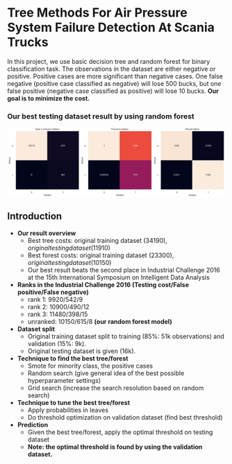 # Tree Methods For Air Pressure System Failure Detection At Scania Trucks

In this project, we use basic decision tree and random forest for binary classification task. The observations in the dataset are either negative or positive. Positive cases are more significant than negative cases. One false negative (positive case classified as negative) will lose 500 bucks, but one false positive (negative case classified as positive) will lose 10 bucks. **Our goal is to minimize the cost.**

### Our best testing dataset result by using random forest
![best result](https://github.com/shuxg2017/Air-pressure-system-failure-detection-by-tree-forest/blob/master/random_forest_confusion_matrix.png)


## Introduction

- **Our result overview**
  - Best tree costs: original training dataset ($34190), original testing dataset ($11910)
  - Best forest costs: original training dataset ($23300), original testing dataset ($10150)
  - Our best result beats the second place in Industrial Challenge 2016 at the 15th International Symposium on Intelligent Data Analysis
- **Ranks in the Industrial Challenge 2016 (Testing cost/False positive/False negative)**
  - rank 1: 9920/542/9
  - rank 2: 10900/490/12
  - rank 3: 11480/398/15
  - unranked: 10150/615/8 **(our random forest model)**
- **Dataset split**
  - Original training dataset split to training (85%: 51k observations) and validation (15%: 9k).
  - Original testing dataset is given (16k).
- **Technique to find the best tree/forest**
  - Smote for minority class, the positive cases
  - Random search (give general idea of the best possible hyperparameter settings)
  - Grid search (increase the search resolution based on random search)
- **Technique to tune the best tree/forest**
  - Apply probabilities in leaves
  - Do threshold optimization on validation dataset (find best threshold)
- **Prediction**
  - Given the best tree/forest, apply the optimal threshold on testing dataset
  - **Note: the optimal threshold is found by using the validation dataset.**
